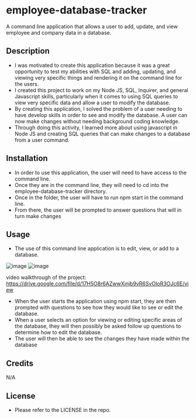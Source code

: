 # employee-database-tracker
A command line application that allows a user to add, update, and view employee and company data in a database.

## Description

- I was motivated to create this application because it was a great opportunity to test my abilities with SQL and adding, updating, and viewing very specific things and rendering it on the command line for the users.
- I created this project to work on my Node JS, SQL, Inquirer, and general Javascript skills, particularly when it comes to using SQL queries to view very specific data and allow a user to modify the database.
- By creating this application, I solved the problem of a user needing to have develop skills in order to see and modify the database. A user can now make changes without needing background coding knowledge.
- Through doing this activity, I learned more about using javascript in Node JS and creating SQL queries that can make changes to a database from a user command.

## Installation

- In order to use this application, the user will need to have access to the command line.
- Once they are in the command line, they will need to cd into the employee-database-tracker directory.
- Once in the folder, the user will have to run npm start in the command line.
- From there, the user will be prompted to answer questions that will in turn make changes 

## Usage

- The use of this command line application is to edit, view, or add to a database.

![image](https://github.com/mleblanc94/employee-database-tracker/assets/60248680/8d3cbb45-0d03-43de-ac2a-5523dc23f40d)
![image](https://github.com/mleblanc94/employee-database-tracker/assets/60248680/f0a496ab-38ac-48e7-8e63-d868040f1ec4)

video walkthrough of the project:
https://drive.google.com/file/d/17H5O8r6AZwwXinjb9vR6SvOIoR3OJc6E/view

- When the user starts the application using npm start, they are then prompted with questions to see how they would like to see or edit the database.
- When a user selects an option for viewing or editing specific areas of the database, they will then possibly be asked follow up questions to determine how to edit the database.
- The user will then be able to see the changes they have made within the database

## Credits

N/A

## License

- Please refer to the LICENSE in the repo.

